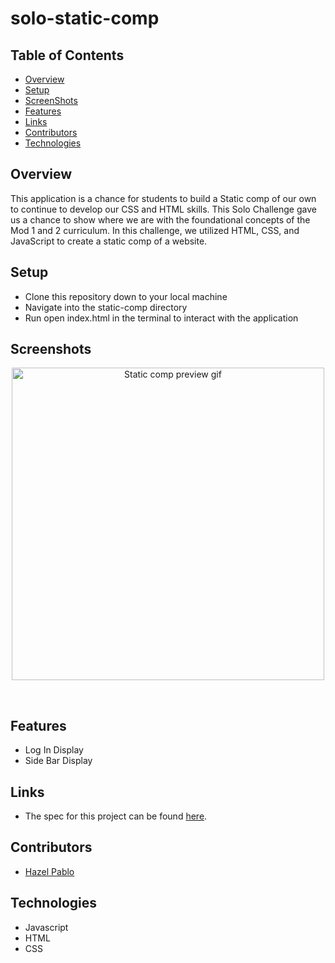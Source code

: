 # solo-static-comp


## Table of Contents
- [Overview](#Overview)
- [Setup](#Setup)
- [ScreenShots](#ScreenShots)
- [Features](#Features)
- [Links](#Links)
- [Contributors](#Contributors)
- [Technologies](#Technologies)


## Overview
This application is a chance for students to build a Static comp of our own to continue to develop our CSS and HTML skills. This Solo Challenge gave us a chance to show where we are with the foundational concepts of the Mod 1 and 2 curriculum. In this challenge, we utilized HTML, CSS, and JavaScript to create a static comp of a website. 


## Setup
- Clone this repository down to your local machine
- Navigate into the static-comp directory
- Run open index.html in the terminal to interact with the application

## Screenshots
<p align="center">
    <img width="500" src="https://media.giphy.com/media/dfSSwSOJQL0Yqlawmp/giphy.gif" alt="Static comp preview gif">
</p>
<br />

## Features
- Log In Display
- Side Bar Display


## Links
- The spec for this project can be found [here](https://frontend.turing.edu/projects/module-1/tic-tac-toe-solo-v2.html).


## Contributors
- [Hazel Pablo](https://github.com/Hpablo08?tab=repositories)

## Technologies
  - Javascript
  - HTML
  - CSS
